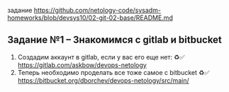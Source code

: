 задание https://github.com/netology-code/sysadm-homeworks/blob/devsys10/02-git-02-base/README.md

## Задание №1 – Знакомимся с gitlab и bitbucket 

1. Создадим аккаунт в gitlab, если у вас его еще нет: ♻✅ https://gitlab.com/askbow/devops-netology
2. Теперь необходимо проделать все тоже самое с bitbucket ♻✅ https://bitbucket.org/dborchev/devops-netology/src/main/

